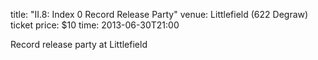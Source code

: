 title: "II.8: Index 0 Record Release Party"
venue: Littlefield (622 Degraw)
ticket price: $10
time: 2013-06-30T21:00

Record release party at Littlefield